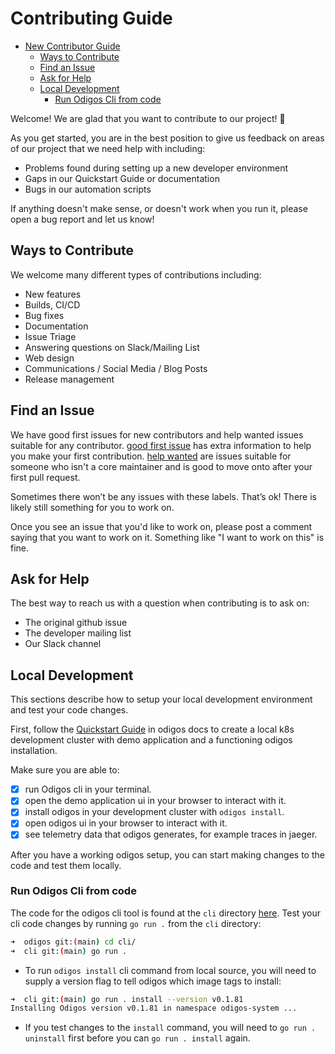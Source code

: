 # Contributing Guide

- [New Contributor Guide](#contributing-guide)
  - [Ways to Contribute](#ways-to-contribute)
  - [Find an Issue](#find-an-issue)
  - [Ask for Help](#ask-for-help)
  - [Local Development](#local-development)
    - [Run Odigos Cli from code](#run-odigos-cli-from-code)

Welcome! We are glad that you want to contribute to our project! 💖

As you get started, you are in the best position to give us feedback on areas of
our project that we need help with including:

- Problems found during setting up a new developer environment
- Gaps in our Quickstart Guide or documentation
- Bugs in our automation scripts

If anything doesn't make sense, or doesn't work when you run it, please open a
bug report and let us know!

## Ways to Contribute

We welcome many different types of contributions including:

- New features
- Builds, CI/CD
- Bug fixes
- Documentation
- Issue Triage
- Answering questions on Slack/Mailing List
- Web design
- Communications / Social Media / Blog Posts
- Release management

## Find an Issue

We have good first issues for new contributors and help wanted issues suitable
for any contributor. [good first issue](https://github.com/keyval-dev/odigos/labels/good%20first%20issue) has extra information to
help you make your first contribution. [help wanted](https://github.com/keyval-dev/odigos/labels/help%20wanted) are issues
suitable for someone who isn't a core maintainer and is good to move onto after
your first pull request.

Sometimes there won’t be any issues with these labels. That’s ok! There is
likely still something for you to work on.

Once you see an issue that you'd like to work on, please post a comment saying
that you want to work on it. Something like "I want to work on this" is fine.

## Ask for Help

The best way to reach us with a question when contributing is to ask on:

- The original github issue
- The developer mailing list
- Our Slack channel

## Local Development

This sections describe how to setup your local development environment
and test your code changes.

First, follow the [Quickstart Guide](https://docs.odigos.io/intro) in odigos docs to create a local k8s development cluster with demo application and a functioning odigos installation.

Make sure you are able to:
- [x] run Odigos cli in your terminal.
- [x] open the demo application ui in your browser to interact with it.
- [x] install odigos in your development cluster with `odigos install`.
- [x] open odigos ui in your browser to interact with it.
- [x] see telemetry data that odigos generates, for example traces in jaeger.

After you have a working odigos setup, you can start making changes to the code and test them locally.

### Run Odigos Cli from code

The code for the odigos cli tool is found at the `cli` directory [here](https://github.com/keyval-dev/odigos/tree/main/cli).
Test your cli code changes by running `go run .` from the `cli` directory:

```bash
➜  odigos git:(main) cd cli/
➜  cli git:(main) go run .       
```

- To run `odigos install` cli command from local source, you will need to supply a version flag to tell odigos which image tags to install:
```bash
➜  cli git:(main) go run . install --version v0.1.81
Installing Odigos version v0.1.81 in namespace odigos-system ...
```

- If you test changes to the `install` command, you will need to `go run . uninstall` first before you can `go run . install` again.
